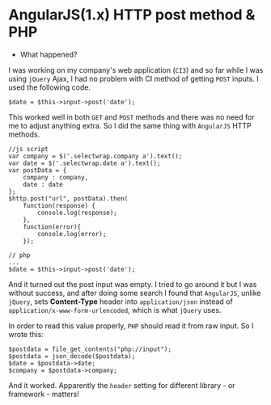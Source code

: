 # AngularJS(1.x) HTTP post method & PHP
* What happened?

I was working on my company's web application (`CI3`) and so far while I was using `jQuery` Ajax, I had no problem with CI method of getting `POST` inputs. I used the following code.

```
$date = $this->input->post('date');
```
This worked well in both `GET` and `POST` methods and there was no need for me to adjust anything extra. So I did the same thing with `AngularJS` HTTP methods.

```
//js script
var company = $('.selectwrap.company a').text();
var date = $('.selectwrap.date a').text();
var postData = {
    company : company,
    date : date
};
$http.post("url", postData).then(
    function(response) {
        console.log(response);
    },
    function(error){
        console.log(error);
    });

// php
...
$date = $this->input->post('date');
```

And it turned out the post input was empty. I tried to go around it but I was without success, and after doing some search I found that `AngularJS`, unlike `jQuery`, sets **Content-Type** header into `application/json` instead of `application/x-www-form-urlencoded`, which is what `jQuery` uses.

In order to read this value properly, `PHP` should read it from raw input. So I wrote this:

```
$postdata = file_get_contents("php://input");
$postdata = json_decode($postdata);
$date = $postdata->date;
$company = $postdata->company;
```
And it worked. Apparently the `header` setting for different library - or framework - matters!

